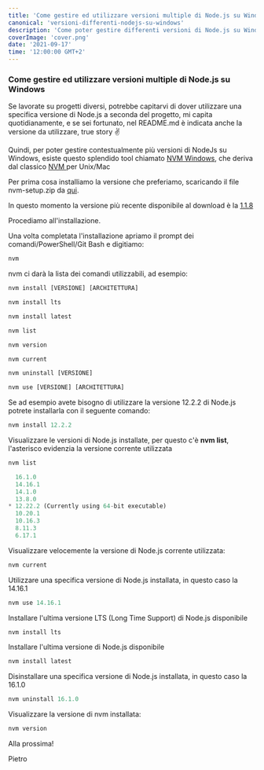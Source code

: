 ```yaml
---
title: 'Come gestire ed utilizzare versioni multiple di Node.js su Windows'
canonical: 'versioni-differenti-nodejs-su-windows'
description: 'Come poter gestire differenti versioni di Node.js su Windows a seconda del progetto?'
coverImage: 'cover.png'
date: '2021-09-17'
time: '12:00:00 GMT+2'
---
```

### Come gestire ed utilizzare versioni multiple di Node.js su Windows

Se lavorate su progetti diversi, potrebbe capitarvi di dover utilizzare una specifica versione di Node.js a seconda del progetto, mi capita quotidianamente, e se sei fortunato, nel README.md è indicata anche la versione da utilizzare, true story ✌️

Quindi, per poter gestire contestualmente più versioni di NodeJs su Windows, esiste questo splendido tool chiamato <a href="https://github.com/coreybutler/nvm-windows" target="_blank">NVM Windows</a>, che deriva dal classico <a href="https://github.com/nvm-sh/nvm" target="_blank">NVM </a> per Unix/Mac


Per prima cosa installiamo la versione che preferiamo, scaricando il file nvm-setup.zip da <a href="https://github.com/coreybutler/nvm-windows/releases" target="_blank">qui</a>.

In questo momento la versione più recente disponibile al download è la <a href="https://github.com/coreybutler/nvm-windows/releases/download/1.1.8/nvm-setup.zip" target="_blank">1.1.8</a>

Procediamo all'installazione. 

Una volta completata l'installazione apriamo il prompt dei comandi/PowerShell/Git Bash e digitiamo:

```javascript
nvm
```

nvm ci darà la lista dei comandi utilizzabili, ad esempio:


```javascript
nvm install [VERSIONE] [ARCHITETTURA] 

nvm install lts

nvm install latest

nvm list 

nvm version 

nvm current 

nvm uninstall [VERSIONE]

nvm use [VERSIONE] [ARCHITETTURA]
```

Se ad esempio avete bisogno di utilizzare la versione 12.2.2 di Node.js potrete installarla con il seguente comando:

```javascript
nvm install 12.2.2
```

Visualizzare le versioni di Node.js installate, per questo c'è **nvm list**, l'asterisco evidenzia la versione corrente utilizzata

```javascript
nvm list

  16.1.0
  14.16.1
  14.1.0
  13.8.0
* 12.22.2 (Currently using 64-bit executable)
  10.20.1
  10.16.3
  8.11.3
  6.17.1
```


Visualizzare velocemente la versione di Node.js corrente utilizzata:

```javascript
nvm current
```

Utilizzare una specifica versione di Node.js installata, in questo caso la 14.16.1

```javascript
nvm use 14.16.1
```

Installare l'ultima versione LTS (Long Time Support) di Node.js disponibile

```javascript
nvm install lts
```

Installare l'ultima versione di Node.js disponibile

```javascript
nvm install latest
```

Disinstallare una specifica versione di Node.js installata, in questo caso la 16.1.0

```javascript
nvm uninstall 16.1.0
```

Visualizzare la versione di nvm installata:

```javascript
nvm version
```

Alla prossima!

Pietro
